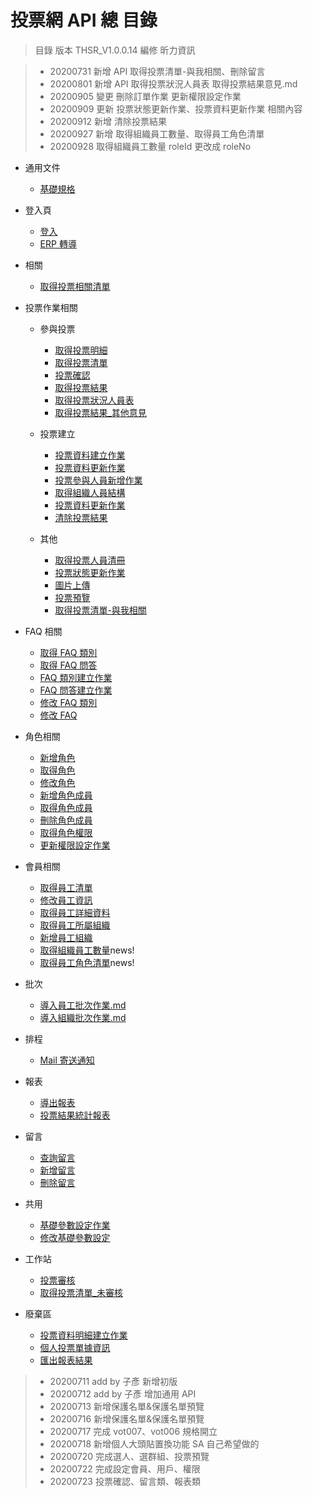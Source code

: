 # 投票網 API 總 目錄

> 目錄
> 版本 THSR_V1.0.0.14
> 編修 昕力資訊

> - 20200731 新增 API 取得投票清單-與我相關、刪除留言
> - 20200801 新增 API 取得投票狀況人員表 取得投票結果意見.md
> - 20200905 變更 刪除訂單作業 更新權限設定作業
> - 20200909 更新 投票狀態更新作業、投票資料更新作業 相關內容
> - 20200912 新增 清除投票結果
> - 20200927 新增 取得組織員工數量、取得員工角色清單
> - 20200928 取得組織員工數量 roleId 更改成 roleNo

- 通用文件

  - [基礎規格](./投票網/通用)

- 登入頁

  - [登入](./投票網/登入)
  - [ERP 轉導](./投票網/ERP轉導)

- 相關

  - [取得投票相關清單](./投票網/取得投票清單)

- 投票作業相關

  - 參與投票

    - [取得投票明細](./投票網/取得投票明細)
    - [取得投票清單](./投票網/取得投票清單)
    - [投票確認](./投票網/投票確認)
    - [取得投票結果](./投票網/取得投票結果)
    - [取得投票狀況人員表](./投票網/取得投票狀況人員表)
    - [取得投票結果\_其他意見](./投票網/取得投票結果_其他意見)

  - 投票建立

    - [投票資料建立作業](./投票網/投票資料建立作業)
    - [投票資料更新作業](./投票網/投票資料更新作業)
    - [投票參與人員新增作業](./投票網/投票參與人員新增作業)
    - [取得組織人員結構](./投票網/取得組織人員結構)
    - [投票資料更新作業](./投票網/投票資料更新作業)
    - [清除投票結果](./投票網/清除投票結果)

  - 其他
    - [取得投票人員清冊](./投票網/取得投票人員清冊)
    - [投票狀態更新作業](./投票網/投票狀態更新作業)
    - [圖片上傳](./投票網/圖片上傳)
    - [投票預覽](./投票網/投票預覽)
    - [取得投票清單-與我相關](./投票網/取得投票清單-與我相關)

- FAQ 相關

  - [取得 FAQ 類別](./投票網/取得FAQ類別)
  - [取得 FAQ 問答](./投票網/取得FAQ問答)
  - [FAQ 類別建立作業](./投票網/FAQ類別建立作業)
  - [FAQ 問答建立作業](./投票網/FAQ問答建立作業)
  - [修改 FAQ 類別](./投票網/修改FAQ類別)
  - [修改 FAQ](./投票網/修改FAQ)

- 角色相關

  - [新增角色](./投票網/新增角色)
  - [取得角色](./投票網/取得角色)
  - [修改角色](./投票網/修改角色)
  - [新增角色成員](./投票網/新增角色成員)
  - [取得角色成員](./投票網/取得角色成員)
  - [刪除角色成員](./投票網/刪除角色成員)
  - [取得角色權限](./投票網/取得角色權限)
  - [更新權限設定作業](./投票網/更新權限設定作業)

- 會員相關

  - [取得員工清單](./投票網/取得員工清單)
  - [修改員工資訊](./投票網/修改員工資訊)
  - [取得員工詳細資料](./投票網/取得員工詳細資料)
  - [取得員工所屬組織](./投票網/取得員工所屬組織)
  - [新增員工組織](./投票網/新增員工組織)
  - [取得組織員工數量](./投票網/取得組織員工數量)news!
  - [取得員工角色清單](./投票網/取得員工角色清單)news!

- 批次

  - [導入員工批次作業.md](./投票網/導入員工批次作業.md)
  - [導入組織批次作業.md](./投票網/導入組織批次作業.md)

- 排程

  - [Mail 寄送通知](./投票網/Mail寄送通知)

- 報表

  - [導出報表](./投票網/導出報表)
  - [投票結果統計報表](./投票網/取得投票結果)

- 留言

  - [查詢留言](./投票網/查詢留言)
  - [新增留言](./投票網/新增留言)
  - [刪除留言](./投票網/刪除留言)

- 共用

  - [基礎參數設定作業](./投票網/基礎參數設定作業)
  - [修改基礎參數設定](./投票網/修改基礎參數設定)

- 工作站

  - [投票審核](./投票網/投票審核)
  - [取得投票清單\_未審核](./投票網/取得投票清單_未審核)

- 廢棄區
  - [投票資料明細建立作業](./投票網/投票資料明細建立作業)
  - [個人投票單據資訊](./投票網/個人投票單據資訊)
  - [匯出報表結果](./投票網/匯出報表結果)

> - 20200711 add by 子彥 新增初版
> - 20200712 add by 子彥 增加通用 API
> - 20200713 新增保護名單&保護名單預覽
> - 20200716 新增保護名單&保護名單預覽
> - 20200717 完成 vot007、vot006 規格開立
> - 20200718 新增個人大頭貼置換功能 SA 自己希望做的
> - 20200720 完成選人、選群組、投票預覽
> - 20200722 完成設定會員、用戶、權限
> - 20200723 投票確認、留言類、報表類
